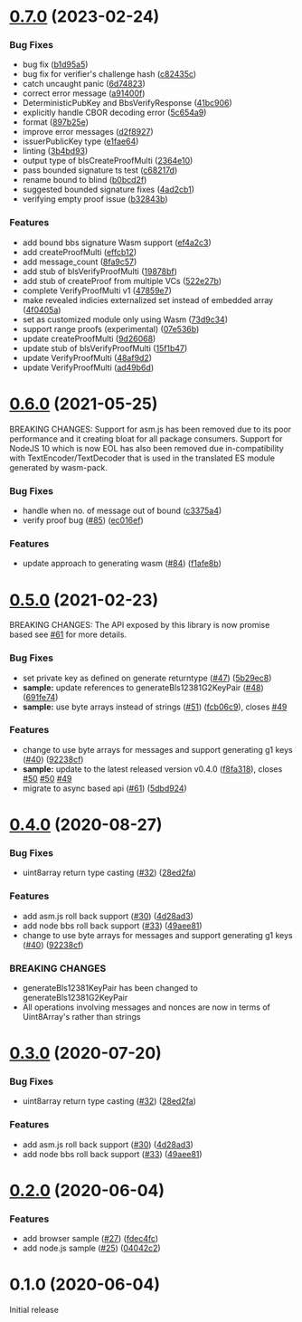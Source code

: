 # [0.7.0](https://github.com/zkp-ld/bbs-signatures/compare/v0.6.0...v0.7.0) (2023-02-24)


### Bug Fixes

* bug fix ([b1d95a5](https://github.com/zkp-ld/bbs-signatures/commit/b1d95a5bd55cb83df7821c25b571ad53f3247f4b))
* bug fix for verifier's challenge hash ([c82435c](https://github.com/zkp-ld/bbs-signatures/commit/c82435c08655dd6ccde7336badc3d463b3eee531))
* catch uncaught panic ([6d74823](https://github.com/zkp-ld/bbs-signatures/commit/6d748231ab350eceae7acb7f0435a1c2dc702242))
* correct error message ([a91400f](https://github.com/zkp-ld/bbs-signatures/commit/a91400fd6b2f1baa0f692a974cc5c592e432e59f))
* DeterministicPubKey and BbsVerifyResponse ([41bc906](https://github.com/zkp-ld/bbs-signatures/commit/41bc906ed9b3f306e8e4f957c0e846d60527853c))
* explicitly handle CBOR decoding error ([5c654a9](https://github.com/zkp-ld/bbs-signatures/commit/5c654a9c9c9082cbebbba24c8146a0236f7cce76))
* format ([897b25e](https://github.com/zkp-ld/bbs-signatures/commit/897b25e57eb20229081ead9a2b9660796ce83498))
* improve error messages ([d2f8927](https://github.com/zkp-ld/bbs-signatures/commit/d2f8927a55c0f8623d32759f4612961e97027e6c))
* issuerPublicKey type ([e1fae64](https://github.com/zkp-ld/bbs-signatures/commit/e1fae64b4146bb755df7cb7f8da1f3ed2ba842e2))
* linting ([3b4bd93](https://github.com/zkp-ld/bbs-signatures/commit/3b4bd93fb84365403e599b1502fb59f34c7a13dd))
* output type of blsCreateProofMulti ([2364e10](https://github.com/zkp-ld/bbs-signatures/commit/2364e1047b5ec688708eb672fd3f60d1ee482596))
* pass bounded signature ts test ([c68217d](https://github.com/zkp-ld/bbs-signatures/commit/c68217d8af000f55211ed3eff67633a32efc60eb))
* rename bound to blind ([b0bcd2f](https://github.com/zkp-ld/bbs-signatures/commit/b0bcd2fa36d03a8ad3b9887bd2f0ac6be677c9d6))
* suggested bounded signature fixes ([4ad2cb1](https://github.com/zkp-ld/bbs-signatures/commit/4ad2cb1f5172008f2cf6a96be2856ace855134e9))
* verifying empty proof issue ([b32843b](https://github.com/zkp-ld/bbs-signatures/commit/b32843b31d19a32b862d6f0f03c8ebb4df8b8db8))


### Features

* add bound bbs signature Wasm support ([ef4a2c3](https://github.com/zkp-ld/bbs-signatures/commit/ef4a2c34c1ad84578a1003fe3efc4d1121fa9091))
* add createProofMulti ([effcb12](https://github.com/zkp-ld/bbs-signatures/commit/effcb126c1c8426abbf077524b2c0ccd5065e407))
* add message_count ([8fa9c57](https://github.com/zkp-ld/bbs-signatures/commit/8fa9c57bf16e844ff5cd2cbd6badbf96de6f5603))
* add stub of blsVerifyProofMulti ([19878bf](https://github.com/zkp-ld/bbs-signatures/commit/19878bf9225571dc6517700d3a73cd0643f5f5ab))
* add stub of createProof from multiple VCs ([522e27b](https://github.com/zkp-ld/bbs-signatures/commit/522e27b91703017f07271d49903b5813ab49ed53))
* complete VerifyProofMulti v1 ([47859e7](https://github.com/zkp-ld/bbs-signatures/commit/47859e7d1ca484b1ac1bc7e66b7e4b48c715df26))
* make revealed indicies externalized set instead of embedded array ([4f0405a](https://github.com/zkp-ld/bbs-signatures/commit/4f0405a346f2ebb50bfe9bc4f0ae86d1f2b3b013))
* set as customized module only using Wasm ([73d9c34](https://github.com/zkp-ld/bbs-signatures/commit/73d9c3457b2157aa046d87baf6ff0c1a4f07b33d))
* support range proofs (experimental) ([07e536b](https://github.com/zkp-ld/bbs-signatures/commit/07e536b12893bcc6c79405a4860f67739ab1b713))
* update createProofMulti ([9d26068](https://github.com/zkp-ld/bbs-signatures/commit/9d26068c6dc54762c61932c346afaefe4d26a3d5))
* update stub of blsVerifyProofMulti ([15f1b47](https://github.com/zkp-ld/bbs-signatures/commit/15f1b4726a4496d9fc60859c8626504df2e9fb16))
* update VerifyProofMulti ([48af9d2](https://github.com/zkp-ld/bbs-signatures/commit/48af9d27c29173d8cfd5167de8a0ef8488989888))
* update VerifyProofMulti ([ad49b6d](https://github.com/zkp-ld/bbs-signatures/commit/ad49b6dda0a61b2dbdcebeeca0e31b6dc22d2ddc))



# [0.6.0](https://github.com/mattrglobal/bbs-signatures/compare/v0.5.0...v0.6.0) (2021-05-25)

BREAKING CHANGES: Support for asm.js has been removed due to its poor performance and it creating bloat for all
package consumers. Support for NodeJS 10 which is now EOL has also been removed due in-compatibility with TextEncoder/TextDecoder that is used in the translated ES module generated by wasm-pack.

### Bug Fixes

- handle when no. of message out of bound ([c3375a4](https://github.com/mattrglobal/bbs-signatures/commit/c3375a40f634ee317e4d5910649c4d8cb372daf4))
- verify proof bug ([#85](https://github.com/mattrglobal/bbs-signatures/issues/85)) ([ec016ef](https://github.com/mattrglobal/bbs-signatures/commit/ec016efdd5d412c4a9dea5470c4295297394f2b2))

### Features

- update approach to generating wasm ([#84](https://github.com/mattrglobal/bbs-signatures/issues/84)) ([f1afe8b](https://github.com/mattrglobal/bbs-signatures/commit/f1afe8be1fa69831f983d65908d132ef407d244b))

# [0.5.0](https://github.com/mattrglobal/bbs-signatures/compare/v0.3.0...v0.5.0) (2021-02-23)

BREAKING CHANGES: The API exposed by this library is now promise based see [#61](https://github.com/mattrglobal/bbs-signatures/issues/61) for more details.

### Bug Fixes

- set private key as defined on generate returntype ([#47](https://github.com/mattrglobal/bbs-signatures/issues/47)) ([5b29ec8](https://github.com/mattrglobal/bbs-signatures/commit/5b29ec86754e085f6db4dac4409f409da0990e1e))
- **sample:** update references to generateBls12381G2KeyPair ([#48](https://github.com/mattrglobal/bbs-signatures/issues/48)) ([691fe74](https://github.com/mattrglobal/bbs-signatures/commit/691fe7491664e5a1196eab08f2066fbd8996cd16))
- **sample:** use byte arrays instead of strings ([#51](https://github.com/mattrglobal/bbs-signatures/issues/51)) ([fcb06c9](https://github.com/mattrglobal/bbs-signatures/commit/fcb06c927d696f43453ec93aad11444d06d32cd3)), closes [#49](https://github.com/mattrglobal/bbs-signatures/issues/49)

### Features

- change to use byte arrays for messages and support generating g1 keys ([#40](https://github.com/mattrglobal/bbs-signatures/issues/40)) ([92238cf](https://github.com/mattrglobal/bbs-signatures/commit/92238cf0895cde7a88c2ce6a830bf07bf2a7d28d))
- **sample:** update to the latest released version v0.4.0 ([f8fa318](https://github.com/mattrglobal/bbs-signatures/commit/f8fa3185787e2edb1484d942bd83a86d42f9a05f)), closes [#50](https://github.com/mattrglobal/bbs-signatures/issues/50) [#50](https://github.com/mattrglobal/bbs-signatures/issues/50) [#49](https://github.com/mattrglobal/bbs-signatures/issues/49)
- migrate to async based api ([#61](https://github.com/mattrglobal/bbs-signatures/issues/61)) ([5dbd924](https://github.com/mattrglobal/bbs-signatures/commit/5dbd924fe601b8d085d80b68b0b69b1e7b892022))

# [0.4.0](https://github.com/mattrglobal/bbs-signatures/compare/v0.3.0...v0.4.0) (2020-08-27)

### Bug Fixes

- uint8array return type casting ([#32](https://github.com/mattrglobal/bbs-signatures/issues/32)) ([28ed2fa](https://github.com/mattrglobal/bbs-signatures/commit/28ed2fa998562b253b1e793ff35d773602a88027))

### Features

- add asm.js roll back support ([#30](https://github.com/mattrglobal/bbs-signatures/issues/30)) ([4d28ad3](https://github.com/mattrglobal/bbs-signatures/commit/4d28ad3bce39e207a04ef660d478983212abde6c))
- add node bbs roll back support ([#33](https://github.com/mattrglobal/bbs-signatures/issues/33)) ([49aee81](https://github.com/mattrglobal/bbs-signatures/commit/49aee811ca73854456e9404b384a4935063f8e0a))
- change to use byte arrays for messages and support generating g1 keys ([#40](https://github.com/mattrglobal/bbs-signatures/issues/40)) ([92238cf](https://github.com/mattrglobal/bbs-signatures/commit/92238cf0895cde7a88c2ce6a830bf07bf2a7d28d))

### BREAKING CHANGES

- generateBls12381KeyPair has been changed to generateBls12381G2KeyPair
- All operations involving messages and nonces are now in terms of Uint8Array's rather than strings

# [0.3.0](https://github.com/mattrglobal/bbs-signatures/compare/v0.2.0...v0.3.0) (2020-07-20)

### Bug Fixes

- uint8array return type casting ([#32](https://github.com/mattrglobal/bbs-signatures/issues/32)) ([28ed2fa](https://github.com/mattrglobal/bbs-signatures/commit/28ed2fa998562b253b1e793ff35d773602a88027))

### Features

- add asm.js roll back support ([#30](https://github.com/mattrglobal/bbs-signatures/issues/30)) ([4d28ad3](https://github.com/mattrglobal/bbs-signatures/commit/4d28ad3bce39e207a04ef660d478983212abde6c))
- add node bbs roll back support ([#33](https://github.com/mattrglobal/bbs-signatures/issues/33)) ([49aee81](https://github.com/mattrglobal/bbs-signatures/commit/49aee811ca73854456e9404b384a4935063f8e0a))

# [0.2.0](https://github.com/mattrglobal/bbs-signatures/compare/v0.1.0...v0.2.0) (2020-06-04)

### Features

- add browser sample ([#27](https://github.com/mattrglobal/bbs-signatures/issues/27)) ([fdec4fc](https://github.com/mattrglobal/bbs-signatures/commit/fdec4fcf6645b7b94a704fc5fab1fa5d74c19d01))
- add node.js sample ([#25](https://github.com/mattrglobal/bbs-signatures/issues/25)) ([04042c2](https://github.com/mattrglobal/bbs-signatures/commit/04042c247689ebf5ba78ebd970c2c666fda34fa6))

# 0.1.0 (2020-06-04)

Initial release
